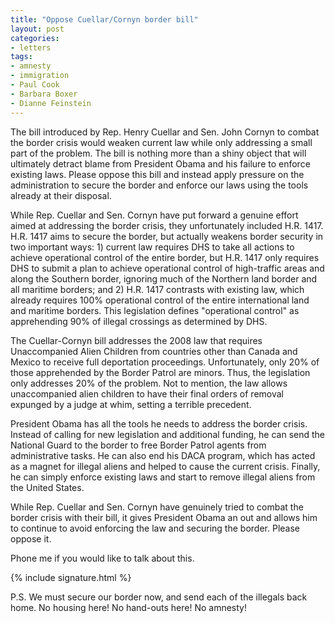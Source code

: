 ```yaml
---
title: "Oppose Cuellar/Cornyn border bill"
layout: post
categories:
- letters
tags:
- amnesty
- immigration
- Paul Cook
- Barbara Boxer
- Dianne Feinstein
---
```


The bill introduced by Rep. Henry Cuellar and Sen. John Cornyn to combat the border crisis would weaken current law while only addressing a small part of the problem. The bill is nothing more than a shiny object that will ultimately detract blame from President Obama and his failure to enforce existing laws. Please oppose this bill and instead apply pressure on the administration to secure the border and enforce our laws using the tools already at their disposal.

While Rep. Cuellar and Sen. Cornyn have put forward a genuine effort aimed at addressing the border crisis, they unfortunately included H.R. 1417. H.R. 1417 aims to secure the border, but actually weakens border security in two important ways: 1) current law requires DHS to take all actions to achieve operational control of the entire border, but H.R. 1417 only requires DHS to submit a plan to achieve operational control of high-traffic areas and along the Southern border, ignoring much of the Northern land border and all maritime borders; and 2) H.R. 1417 contrasts with existing law, which already requires 100% operational control of the entire international land and maritime borders. This legislation defines "operational control" as apprehending 90% of illegal crossings as determined by DHS.

The Cuellar-Cornyn bill addresses the 2008 law that requires Unaccompanied Alien Children from countries other than Canada and Mexico to receive full deportation proceedings. Unfortunately, only 20% of those apprehended by the Border Patrol are minors. Thus, the legislation only addresses 20% of the problem. Not to mention, the law allows unaccompanied alien children to have their final orders of removal expunged by a judge at whim, setting a terrible precedent.

President Obama has all the tools he needs to address the border crisis. Instead of calling for new legislation and additional funding, he can send the National Guard to the border to free Border Patrol agents from administrative tasks. He can also end his DACA program, which has acted as a magnet for illegal aliens and helped to cause the current crisis. Finally, he can simply enforce existing laws and start to remove illegal aliens from the United States.

While Rep. Cuellar and Sen. Cornyn have genuinely tried to combat the border crisis with their bill, it gives President Obama an out and allows him to continue to avoid enforcing the law and securing the border. Please oppose it.

Phone me if you would like to talk about this.

{% include signature.html %}

P.S. We must secure our border now, and send each of the illegals back home. No housing here! No hand-outs here! No amnesty!